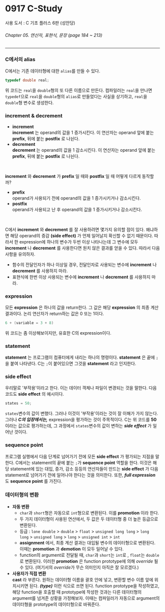 # 0917 C-Study
사용 도서 : C 기초 플러스 6판 (성안당)

###### Chapter 05. 연산자, 표현식, 문장 (page 184 ~ 213)
<hr>

### C에서의 alias
C에서는 기존 데이터형에 대한 `alias`를 만들 수 있다. 

```c
typedef double real;
```

위 코드는 `real`을 `double`형의 또 다른 이름으로 만든다. 컴파일러는 `real`을 만나면 `typedef`으로 `real`을 `double`형의 `alias`로 만들었다는 사실을 상기하고, `real`을 `double`형 변수로 생성한다.
    

### increment & decrement
* __increment__<br>
    __increment__ 는 operand의 값을 1 증가시킨다. 이 연산자는 operand 앞에 붙는 __prefix__, 뒤에 붙는 __postfix__ 로 나뉜다.
* __decrement__<br>
    __decrement__ 는 operand의 값을 1 감소시킨다. 이 연산자는 operand 앞에 붙는 __prefix__, 뒤에 붙는 __postfix__ 로 나뉜다.
<br>

__increment__ 와 __decrement__ 가 __prefix__ 일 때와 __postfix__ 일 때 어떻게 다르게 동작할까? <br>

- __prefix__<br>
    operand가 사용되기 전에 operand의 값을 1 증가시키거나 감소시킨다.
- __postfix__ <br>
    operand가 사용되고 난 후 operand의 값을 1 증가시키거나 감소시킨다.

<br>

C에서 __increment__ 와 __decrement__ 를 잘 사용하려면 몇가지 유의할 점이 있다. 왜냐하면 해당 operand의 증감 __(side effect)__ 가 언제 일어날지 확신할 수 없기 때문이다. 따라서 한 expression에 하나의 변수가 두번 이상 나타나는데 그 변수에 모두 __increment__ 나 __decrement__ 를 사용한다면 원치 않은 결과를 얻을 수 있다. 따라서 다음 사항을 유의하자.
* 함수의 전달인자가 하나 이상일 경우, 전달인자로 사용되는 변수에 __increment__ 나 __decrement__ 를 사용하지 마라.
* 표현식에 한번 이상 사용되는 변수에 __increment__ 나 __decrement__ 를 사용하지 마라.

### expression
모든 __expression__ 은 하나의 값을 return한다. 그 값은 해당 __expression__ 의 최종 계산 결과이다. 논리 연산자가 return하는 값은 0 또는 1이다. 

```c
6 + (variable = 3 + 8)
```

위 코드는 좀 이상해보이지만, 유효한 C의 expression이다. 

### statement
__statement__ 는 프로그램이 컴퓨터에게 내리는 하나의 명령이다. __statement__ 은 끝에 `;`을 붙여 나타낸다. C는 `;`이 붙어있으면 그것을 __statement__ 라고 인지한다. 

### side effect
우리말로 '부작용'이라고 한다. 이는 데이터 객체나 파일이 변경되는 것을 말한다. 다음 코드도 __side effect__ 의 예시이다.

```c
states = 50;
```

`states`변수의 값이 변했다. 그러나 이것이 '부작용'이라는 것이 잘 이해가 가지 않는다. 그러나 __*C의 입장에서는,*__ expression을 평가하는 것이 주목적이다. C는 위 코드를 __50__ 이라는 값으로 평가하는데, 그 과정에서 `states`변수의 값이 변하는 __*side effect*__ 가 일어난 것이다.

### sequence point
프로그램 실행에서 다음 단계로 넘어가기 전에 모든 __side effect__ 가 평가되는 지점을 말한다. C에서는 statement의 끝에 붙는 `;`가 __sequence point__ 역할을 한다. 이것은 해당 statement에 있는 대입, 증가, 감소 등등의 연산자들이 만드는 __side effect__ 가 다음 statement로 넘어가기 전에 일어나야 한다는 것을 의미한다. 또한, __*full expression*__ 도 __sequence point__ 를 가진다.
    
### 데이터형의 변환
* __자동 변환__<br>
    - `char`과 `short`형은 자동으로 `int`형으로 변환된다. 이를 __promotion__ 이라 한다.
    - 두 가지 데이터형이 사용된 연산에서, 두 값은 두 데이터형 중 더 높은 등급으로 변환된다.
    - 등급 : `lone double` > `double` > `float` > `unsigned long long` > `long long` > `unsigned long` > `long` > `unsigned int` > `int`
    - __assignment__ 에서, 최종 계산 결과는 대입될 변수의 데이터형으로 변환된다. 이때는 __promotion__ 과 __demotion__ 이 모두 일어날 수 있다.
    - function의 argument로 전달될 때, `char`과 `short`는 `int`로 , `float`는 `double`로 변환된다. 이러한 __promotion__ 은 function prototype에 의해 *override* 될 수 있다. (여기서의 *override*가 무슨 의미인지 아직은 잘 모르겠다.)
* __사용자가 직접 변환__<br>
    __cast__ 라 부른다. 원하는 데이터형 이름을 괄호 안에 넣고, 변환할 변수 이름 앞에 위치시키면 된다. __*(type)*__ 이런 식으로 쓰면 된다. function prototype을 작성하였고, 해당 function을 호출할 때 prototype에 작성한 것과는 다른 데이터형의 argument를 넘겨준 상황을 가정해보자. 이때는 컴파일러가 자동으로 argument의 데이터형을 prototype의 데이터형으로 바꿔준다.
